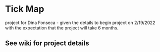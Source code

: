 # Tick Map

project for Dina Fonseca - given the details to begin project on 2/19/2022 with the expectation that the project will take 6 months.

## See wiki for project details
